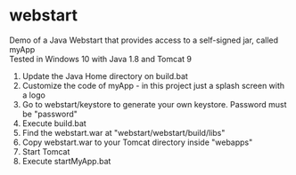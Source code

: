 # webstart
Demo of a Java Webstart that provides access to a self-signed jar, called myApp
<br/>
Tested in Windows 10 with Java 1.8 and Tomcat 9
<br/>
1. Update the Java Home directory on build.bat
2. Customize the code of myApp - in this project just a splash screen with a logo
3. Go to webstart/keystore to generate your own keystore. Password must be "password"
4. Execute build.bat
5. Find the webstart.war at "webstart/webstart/build/libs"
6. Copy webstart.war to your Tomcat directory inside "webapps"
7. Start Tomcat
9. Execute startMyApp.bat
